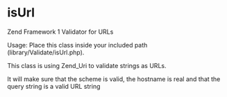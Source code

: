 isUrl
=====

Zend Framework 1 Validator for URLs

Usage:
Place this class inside your included path (library/Validate/isUrl.php).

This class is using Zend_Uri to validate strings as URLs. 

It will make sure that the scheme is valid, the hostname is real and that the query string is a valid URL string

